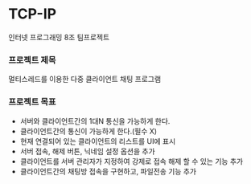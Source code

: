 # TCP-IP

인터넷 프로그래밍 8조 팀프로젝트

<h3>프로젝트 제목</h3>

멀티스레드를 이용한 다중 클라이언트 채팅 프로그램

<h3>프로젝트 목표</h3> 

- 서버와 클라이언트간의 1대N 통신을 가능하게 한다.
- 클라이언트간의 통신이 가능하게 한다.(필수 X)
- 현재 연결되어 있는 클라이언트의 리스트를 UI에 표시
- 서버 접속, 해제 버튼, 닉네임 설정 옵션을 추가
- 클라이언트를 서버 관리자가 지정하여 강제로 접속 해제 할 수 있는 기능 추가
- 클라이언트간의 채팅방 접속을 구현하고, 파일전송 기능 추가
